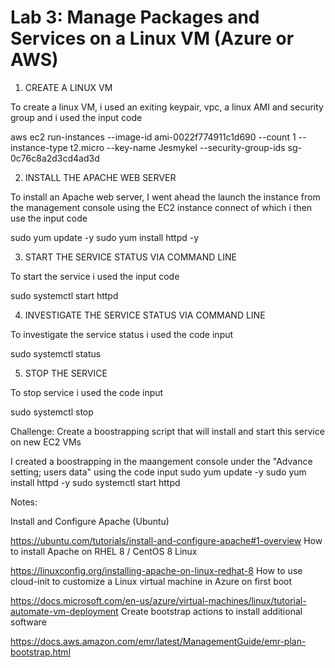 # Lab 3: Manage Packages and Services on a Linux VM (Azure or AWS)


1. CREATE A LINUX VM

To create a linux VM, i used an exiting keypair, vpc, a linux AMI and security group and i used the input code

aws ec2 run-instances 
--image-id ami-0022f774911c1d690 
--count 1 
--instance-type t2.micro 
--key-name Jesmykel 
--security-group-ids sg-0c76c8a2d3cd4ad3d


2. INSTALL THE APACHE WEB SERVER

To install an Apache web server, I went ahead the launch the instance from the management console using the EC2 instance connect of which i then use the input code

sudo yum update -y
sudo yum install httpd -y

3. START THE SERVICE STATUS VIA COMMAND LINE

To start the service i used the input code 

sudo systemctl start httpd

4. INVESTIGATE THE SERVICE STATUS VIA COMMAND LINE

To investigate the service status i used the code input

sudo systemctl status

5. STOP THE SERVICE

To stop service i used the code input

sudo systemctl stop


Challenge: Create a boostrapping script that will install and start this service on new EC2 VMs

I created a boostrapping in the maangement console under the "Advance setting; users data" using the code input
sudo yum update -y
sudo yum install httpd -y
sudo systemctl start httpd 

Notes:

Install and Configure Apache (Ubuntu)

https://ubuntu.com/tutorials/install-and-configure-apache#1-overview
How to install Apache on RHEL 8 / CentOS 8 Linux

https://linuxconfig.org/installing-apache-on-linux-redhat-8
How to use cloud-init to customize a Linux virtual machine in Azure on first boot

https://docs.microsoft.com/en-us/azure/virtual-machines/linux/tutorial-automate-vm-deployment
Create bootstrap actions to install additional software

https://docs.aws.amazon.com/emr/latest/ManagementGuide/emr-plan-bootstrap.html